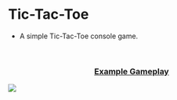# Tic-Tac-Toe



- A simple Tic-Tac-Toe console game.

<br/>

<h3 align="center" style="text-decoration: underline;">Example Gameplay</h3>

<image src="Tic-Tac-Toe/Image/example_round.png" />
